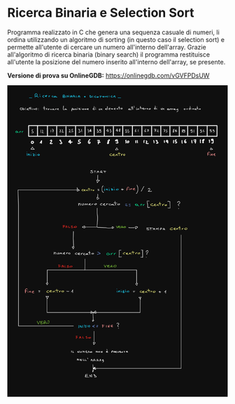 <h1>Ricerca Binaria e Selection Sort</h1>

Programma realizzato in C che genera una sequenza casuale di numeri, li ordina utilizzando un algoritmo di sorting (in questo caso il selection sort) e permette all'utente di cercare un numero all'interno dell'array. 
Grazie all'algoritmo di ricerca binaria (binary search) il programma restituisce all'utente la posizione del numero inserito all'interno dell'array, se presente.

**Versione di prova su OnlineGDB:** https://onlinegdb.com/vGVFPDsUW

![Ricerca Binaria](https://github.com/JacopoCongia/ricercaBinaria/blob/main/immagini/ricerca_binaria.jpg)
